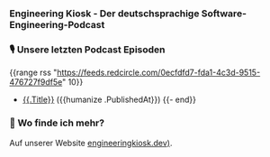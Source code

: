 ### Engineering Kiosk - Der deutschsprachige Software-Engineering-Podcast

### 🎙️ Unsere letzten Podcast Episoden

{{range rss "https://feeds.redcircle.com/0ecfdfd7-fda1-4c3d-9515-476727f9df5e" 10}}
- [{{.Title}}]({{.URL}}) ({{humanize .PublishedAt}})
{{- end}}

### 🔎 Wo finde ich mehr?

Auf unserer Website [engineeringkiosk.dev)](https://engineeringkiosk.dev/).
